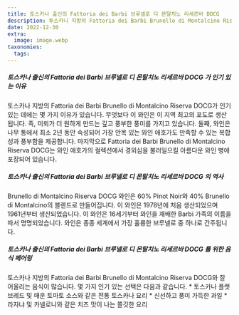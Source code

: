 ```yaml
---
title: 토스카나 출신의 Fattoria dei Barbi 브루넬로 디 몬탈치노 리세르바 DOCG
description: 투스카니 지방의 Fattoria dei Barbi Brunello di Montalcino Riserva DOCG는 이 지역을 방문하는 모든 사람이 꼭 맛봐야 할 음식입니다. 이 건물은 세계에서 가장 존경받는 Brun의 고향입니다.
date: 2022-12-30
extra:
  image: image.webp
taxonomies:
  tags:
---
```


##### 토스카나 출신의 Fattoria dei Barbi 브루넬로 디 몬탈치노 리세르바 DOCG 가 인기 있는 이유

토스카나 지방의 Fattoria dei Barbi Brunello di Montalcino Riserva DOCG가 인기 있는 데에는 몇 가지 이유가 있습니다. 무엇보다 이 와인은 이 지역 최고의 포도로 생산됩니다. 즉, 미뢰가 더 원하게 만드는 깊고 풍부한 풍미를 가지고 있습니다. 둘째, 와인은 나무 통에서 최소 2년 동안 숙성되어 가장 안목 있는 와인 애호가도 만족할 수 있는 복합성과 풍부함을 제공합니다. 마지막으로 Fattoria dei Barbi Brunello di Montalcino Riserva DOCG는 와인 애호가의 컬렉션에서 경외심을 불러일으킬 아름다운 와인 병에 포장되어 있습니다.

##### 토스카나 출신의 Fattoria dei Barbi 브루넬로 디 몬탈치노 리세르바 DOCG 의 역사

Brunello di Montalcino Riserva DOCG 와인은 60% Pinot Noir와 40% Brunello di Montalcino의 블렌드로 만들어집니다. 이 와인은 1978년에 처음 생산되었으며 1961년부터 생산되었습니다. 이 와인은 16세기부터 와인을 재배한 Barbi 가족의 이름을 따서 명명되었습니다. 와인은 종종 세계에서 가장 훌륭한 브루넬로 중 하나로 간주됩니다.

##### 토스카나 출신의 Fattoria dei Barbi 브루넬로 디 몬탈치노 리세르바 DOCG 를 위한 음식 페어링

토스카나 지방의 Fattoria dei Barbi Brunello di Montalcino Riserva DOCG와 잘 어울리는 음식이 많습니다. 몇 가지 인기 있는 선택은 다음과 같습니다. * 토스카나 플랫브레드 및 매운 토마토 소스와 같은 전통 토스카나 요리 * 신선하고 풍미 가득한 과일 * 라자냐 및 카넬로니와 같은 치즈 맛이 나는 쫄깃한 요리

